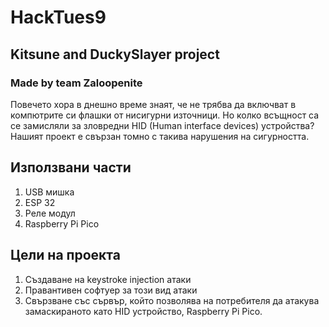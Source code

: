 # HackTues9 
## Kitsune and DuckySlayer project
### Made by team Zaloopenite

Повечето хора в днешно време знаят, че не трябва да включват в компютрите си флашки от нисигурни източници. Но колко всъщност са се замисляли за зловредни HID (Human interface devices) устройства? Нашият проект е свързан томно с такива нарушения на сигурността. 

## Използвани части
1. USB мишка
2. ESP 32
3. Реле модул
4. Raspberry Pi Pico 

## Цели на проекта
1. Създаване на keystroke injection атаки
2. Правантивен софтуер за този вид атаки
3. Свързване със сървър, който позволява на потребителя да атакува замаскираното като HID устройство, Raspberry Pi Pico.

